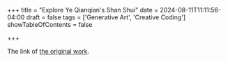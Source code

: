 +++
title = "Explore Ye Qianqian's Shan Shui"
date = 2024-08-11T11:11:56-04:00
draft = false
tags = ['Generative Art', 'Creative Coding']
showTableOfContents = false

+++

The link of [the original work](https://qianqian-ye.com/Everyday/Day46/). 

<script src="https://cdnjs.cloudflare.com/ajax/libs/p5.js/1.4.0/p5.js"></script>

<div id="sketch-holder"></div>

<script>
    var num = 5;
    var mountains = [];

    function setup() {

    let canvasWidth = windowWidth * 0.6;  // 80% of the window width
    let canvasHeight = windowHeight * 0.8; // 60% of the window height
    let canvas = createCanvas(canvasWidth, canvasHeight);
    canvas.parent('sketch-holder');
    shanShui();
    }

    function draw() {
        background(255);
        noStroke();
        ellipse(100, 100, 80, 80);
        for (var i = 0; i < mountains.length; i++) {
            mountains[i].show();
        }
    }

    function shanShui() {
        for (var i = 0; i < num; i++) {
            mountains.push(new curveLine(i));
        }
    }

    function curveLine(_index) {
        var index = _index;
        var screen = 2000;
        var screenHeight = 800;
        var base = random(screen / 4, screen / 2); 
        var start = random(-screen / 2, screen / 2); 

        this.show = function () {
            var ink = 20;

            var c = color(0, 0, 0, ink);
            fill(c);
            stroke(c);

            var xoffset = map(mouseX, 0, screen, -100, 100) * (index + 1);

            for (var x = start; x < base + start; x++) {
                var mapLoc = map(x, start, base + start, 0, 1);
                var edgePercent = 0.2;

                if (mapLoc < edgePercent) {
                    stroke(0, 0, 0, (mapLoc * (1 / edgePercent)) * ink);
                } else if (mapLoc > abs(1 - edgePercent)) {
                    var inverseLoc = abs(1 - mapLoc);
                    stroke(0, 0, 0, (inverseLoc * 1 / edgePercent) * ink);
                }

                var nx = map(x, 0, screen, 0, 10);
                var y = screenHeight * (noise(nx + index * 10) * 0.7);
                var xPos = x + xoffset;

                line(xPos, y, xPos, y + (screenHeight - y) / 2);
                line(xPos, y, xPos, y + (screenHeight - y) / 4);
                line(xPos, y, xPos, y + (screenHeight - y) / 8);
                line(xPos, y, xPos, y + (screenHeight - y) / 16);
            }
        }
    }
</script>

<style>
  #sketch-holder {
    position: relative;
    width: 100%;
    height: 100vh; /* Full viewport height */
  }

  canvas {
    display: block;
    position: absolute;
    top: 0;
    left: 0;
  }
</style>
